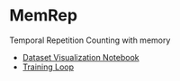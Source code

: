 # MemRep
Temporal Repetition Counting with memory
* [Dataset Visualization Notebook](https://colab.research.google.com/drive/1nepPx7gnglN8YKeJpxQ5Z-8D5W13TkLx?usp=sharing)
* [Training Loop](https://colab.research.google.com/drive/142pYuNe6Jt_tzpn2FC3h15URRQJwFONO?usp=sharing)
